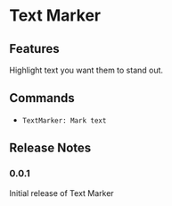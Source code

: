 # Text Marker

## Features

Highlight text you want them to stand out.

## Commands

* `TextMarker: Mark text`

## Release Notes

### 0.0.1

Initial release of Text Marker
